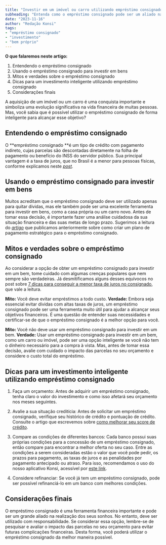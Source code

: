 ```yaml
---
title: "Investir em um imóvel ou carro utilizando empréstimo consignado: mitos e verdades"
subheading: "Entenda como o empréstimo consignado pode ser um aliado na realização dos seus sonhos."
date: "2023-11-16"
author: "Redação Konsi"
tags:
- "empréstimo consignado"
- "investimento"
- "bem próprio"
---
```


**O que falaremos neste artigo:**

1. Entendendo o empréstimo consignado
2. Usando o empréstimo consignado para investir em bens
3. Mitos e verdades sobre o empréstimo consignado
4. Dicas para um investimento inteligente utilizando empréstimo consignado
5. Considerações finais

A aquisição de um imóvel ou um carro é uma conquista importante e simboliza uma evolução significativa na vida financeira de muitas pessoas. Mas, você sabia que é possível utilizar o empréstimo consignado de forma inteligente para alcançar esse objetivo?

## Entendendo o empréstimo consignado

O **empréstimo consignado **é um tipo de crédito com pagamento indireto, cujas parcelas são descontadas diretamente na folha de pagamento ou benefício do INSS do servidor público. Sua principal vantagem é a taxa de juros, que no Brasil é a menor para pessoas físicas, conforme explicamos neste [*post*](https://konsi.com.br/postagens/por-que-o-crdito-consignado-a-melhor-escolha-para-servidores-pblicos).

## Usando o empréstimo consignado para investir em bens

Muitos acreditam que o empréstimo consignado deve ser utilizado apenas para quitar dívidas, mas ele também pode ser uma excelente ferramenta para investir em bens, como a casa própria ou um carro novo. Antes de tomar essa decisão, é importante fazer uma análise cuidadosa da sua situação financeira e das suas metas de longo prazo. Sugerimos a leitura do [*artigo*](https://konsi.com.br/postagens/como-criar-um-plano-de-pagamento-estratgico-para-seu-emprstimo-consignado) que publicamos anteriormente sobre como criar um plano de pagamento estratégico para o empréstimo consignado.

## Mitos e verdades sobre o empréstimo consignado

Ao considerar a opção de obter um empréstimo consignado para investir em um bem, tome cuidado com algumas crenças populares que nem sempre são verdadeiras. Já desmitificamos alguns desses equívocos no post sobre [7 dicas para conseguir a menor taxa de juros no consignado](https://konsi.com.br/postagens/7-dicas-para-conseguir-a-menor-taxa-de-juros-no-consignado), que vale a leitura.

**Mito:** Você deve evitar empréstimos a todo custo.
**Verdade:** Embora seja essencial evitar dívidas com altas taxas de juros, um empréstimo consignado pode ser uma ferramenta muito útil para ajudar a alcançar seus objetivos financeiros. É uma questão de entender suas necessidades e certificar-se de que o empréstimo consignado é a melhor opção para você.

**Mito:** Você não deve usar um empréstimo consignado para investir em um bem.
**Verdade:** Usar um empréstimo consignado para investir em um bem, como um carro ou imóvel, pode ser uma opção inteligente se você não tem o dinheiro necessário para a compra à vista. Mas, antes de tomar essa decisão, avalie com cuidado o impacto das parcelas no seu orçamento e considere o custo total do empréstimo.

## Dicas para um investimento inteligente utilizando empréstimo consignado

1. Faça um orçamento: Antes de adquirir um empréstimo consignado, tenha claro o valor do investimento e como isso afetará seu orçamento nos meses seguintes.
2. Avalie a sua situação creditícia: Antes de solicitar um empréstimo consignado, verifique seu histórico de crédito e pontuação de crédito. Consulte o artigo que escrevemos sobre [como melhorar seu score de crédito](https://konsi.com.br/postagens/como-melhorar-o-seu-score-de-crdito-como-servidor-pblico).

3. Compare as condições de diferentes bancos: Cada banco possui suas próprias condições para a concessão de um empréstimo consignado, então compare para encontrar a melhor oferta no seu caso. Entre as condições a serem consideradas estão o valor que você pode pedir, os prazos para pagamento, as taxas de juros e as penalidades por pagamento antecipado ou atraso. Para isso, recomendamos o uso do nosso aplicativo Konsi, acessível por [este link](https://www.konsi.com.br/app).

4. Considere refinanciar: Se você já tem um empréstimo consignado, pode ser possível refinanciá-lo em um banco com melhores condições.

## Considerações finais

O empréstimo consignado é uma ferramenta financeira importante e pode ser um grande aliado na realização dos seus sonhos. No entanto, deve ser utilizado com responsabilidade. Se considerar essa opção, lembre-se de pesquisar e avaliar o impacto das parcelas no seu orçamento para evitar futuras complicações financeiras. Desta forma, você poderá utilizar o empréstimo consignado da melhor maneira possível.